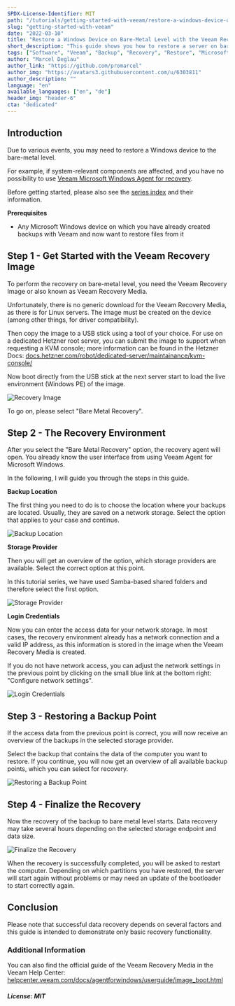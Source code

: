 ```yaml
---
SPDX-License-Identifier: MIT
path: "/tutorials/getting-started-with-veeam/restore-a-windows-device-on-bare-metal-level-with-the-veeam-recovery-image"
slug: "getting-started-with-veeam"
date: "2022-03-10"
title: "Restore a Windows Device on Bare-Metal Level with the Veeam Recovery Image"
short_description: "This guide shows you how to restore a server on bare-metal level with the Veeam recovery image for Microsoft Windows."
tags: ["Software", "Veeam", "Backup", "Recovery", "Restore", "Microsoft Windows", "Tools"]
author: "Marcel Deglau"
author_link: "https://github.com/promarcel"
author_img: "https://avatars3.githubusercontent.com/u/6303811"
author_description: ""
language: "en"
available_languages: ["en", "de"]
header_img: "header-6"
cta: "dedicated"
---
```


## Introduction

Due to various events, you may need to restore a Windows device to the bare-metal level.

For example, if system-relevant components are affected, and you have no possibility to use [Veeam Microsoft Windows Agent for recovery](/tutorials/getting-started-with-veeam/restoring-files-with-the-veeam-agent-for-linux).

Before getting started, please also see the [series index](/tutorials/getting-started-with-veeam/) and their information.

**Prerequisites**

* Any Microsoft Windows device on which you have already created backups with Veeam and now want to restore files from it

## Step 1 - Get Started with the Veeam Recovery Image

To perform the recovery on bare-metal level, you need the Veeam Recovery Image or also known as Veeam Recovery Media.

Unfortunately, there is no generic download for the Veeam Recovery Media, as there is for Linux servers. The image must be created on the device (among other things, for driver compatibility).

Then copy the image to a USB stick using a tool of your choice. For use on a dedicated Hetzner root server, you can submit the image to support when requesting a KVM console; more information can be found in the Hetzner Docs: [docs.hetzner.com/robot/dedicated-server/maintainance/kvm-console/](https://docs.hetzner.com/robot/dedicated-server/maintainance/kvm-console/#using-a-usb-stick)

Now boot directly from the USB stick at the next server start to load the live environment (Windows PE) of the image.

![Recovery Image](images/27-win-bare-start.png)

To go on, please select "Bare Metal Recovery".

## Step 2 - The Recovery Environment

After you select the "Bare Metal Recovery" option, the recovery agent will open. You already know the user interface from using Veeam Agent for Microsoft Windows. 

In the following, I will guide you through the steps in this guide.

**Backup Location**

The first thing you need to do is to choose the location where your backups are located. Usually, they are saved on a network storage.
Select the option that applies to your case and continue.

![Backup Location](images/28-win-bare-network-select.png)

**Storage Provider**

Then you will get an overview of the option, which storage providers are available. Select the correct option at this point.

In this tutorial series, we have used Samba-based shared folders and therefore select the first option.

![Storage Provider](images/29-win-bare-select-directory.png)

**Login Credentials**

Now you can enter the access data for your network storage. In most cases, the recovery environment already has a network connection and a valid IP address, as this information is stored in the image when the Veeam Recovery Media is created.

If you do not have network access, you can adjust the network settings in the previous point by clicking on the small blue link at the bottom right: "Configure network settings".

![Login Credentials](images/30-win-bare-login.png)

## Step 3 - Restoring a Backup Point

If the access data from the previous point is correct, you will now receive an overview of the backups in the selected storage provider. 

Select the backup that contains the data of the computer you want to restore. If you continue, you will now get an overview of all available backup points, which you can select for recovery.

![Restoring a Backup Point](images/31-win-bare-restore-point.png)

## Step 4 - Finalize the Recovery

Now the recovery of the backup to bare metal level starts. Data recovery may take several hours depending on the selected storage endpoint and data size.

![Finalize the Recovery](images/33-win-bare-finished.png)

When the recovery is successfully completed, you will be asked to restart the computer. Depending on which partitions you have restored, the server will start again without problems or may need an update of the bootloader to start correctly again.

## Conclusion

Please note that successful data recovery depends on several factors and this guide is intended to demonstrate only basic recovery functionality.

### Additional Information

You can also find the official guide of the Veeam Recovery Media in the Veeam Help Center: [helpcenter.veeam.com/docs/agentforwindows/userguide/image_boot.html](https://helpcenter.veeam.com/docs/agentforwindows/userguide/image_boot.html?ver=50)

##### License: MIT

<!--

Contributor's Certificate of Origin

By making a contribution to this project, I certify that:

(a) The contribution was created in whole or in part by me and I have
    the right to submit it under the license indicated in the file; or

(b) The contribution is based upon previous work that, to the best of my
    knowledge, is covered under an appropriate license and I have the
    right under that license to submit that work with modifications,
    whether created in whole or in part by me, under the same license
    (unless I am permitted to submit under a different license), as
    indicated in the file; or

(c) The contribution was provided directly to me by some other person
    who certified (a), (b) or (c) and I have not modified it.

(d) I understand and agree that this project and the contribution are
    public and that a record of the contribution (including all personal
    information I submit with it, including my sign-off) is maintained
    indefinitely and may be redistributed consistent with this project
    or the license(s) involved.

Signed-off-by: Marcel Deglau <marcel.deglau@hetzner.com>

-->
